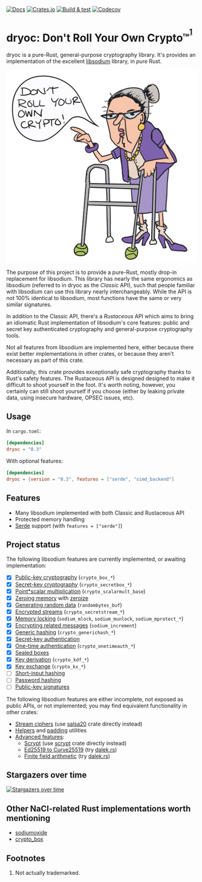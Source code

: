 [![Docs](https://docs.rs/dryoc/badge.svg)](https://docs.rs/dryoc) [![Crates.io](https://img.shields.io/crates/v/dryoc)](https://crates.io/crates/dryoc) [![Build & test](https://github.com/brndnmtthws/dryoc/actions/workflows/build-and-test.yml/badge.svg)](https://github.com/brndnmtthws/dryoc/actions/workflows/build-and-test.yml) [![Codecov](https://img.shields.io/codecov/c/github/brndnmtthws/dryoc)](https://app.codecov.io/gh/brndnmtthws/dryoc/)

# dryoc: Don't Roll Your Own Crypto™<sup><sup>[1](#footnotes)</sup></sup>

dryoc is a pure-Rust, general-purpose cryptography library. It's provides an
implementation of the excellent
[libsodium](https://github.com/jedisct1/libsodium) library, in _pure_ Rust.

![Granny says no](dryoc.png)

The purpose of this project is to provide a pure-Rust, mostly drop-in
replacement for libsodium. This library has nearly the same ergonomics as
libsodium (referred to in dryoc as the _Classic_ API), such that people
familiar with libsodium can use this library nearly interchangeably. While
the API is not 100% identical to libsodium, most functions have the same or
very similar signatures.

In addition to the Classic API, there's a _Rustaceous_ API which aims to bring
an idiomatic Rust implementation of libsodium's core features: public and
secret key authenticated cryptography and general-purpose cryptography tools.

Not all features from libsodium are implemented here, either because there
exist better implementations in other crates, or because they aren't
necessary as part of this crate.

Additionally, this crate provides exceptionally safe cryptography thanks to
Rust's safety features. The Rustaceous API is designed designed to make it
difficult to shoot yourself in the foot. It's worth noting, however, you
certainly can still shoot yourself if you choose (either by leaking private
data, using insecure hardware, OPSEC issues, etc).

## Usage

In `cargo.toml`:

```toml
[dependencies]
dryoc = "0.3"
```

With optional features:

```toml
[dependencies]
dryoc = {version = "0.3", features = ["serde", "simd_backend"]
```

## Features

* Many libsodium implemented with both Classic and Rustaceous API
* Protected memory handling
* [Serde](https://serde.rs/) support (with `features = ["serde"]`)

## Project status

The following libsodium features are currently implemented, or awaiting
implementation:

* [x] [Public-key cryptography](https://doc.libsodium.org/public-key_cryptography) (`crypto_box_*`)
* [x] [Secret-key cryptography](https://doc.libsodium.org/secret-key_cryptography) (`crypto_secretbox_*`)
* [x] [Point*scalar multiplication](https://doc.libsodium.org/advanced/scalar_multiplication) (`crypto_scalarmult_base`)
* [x] [Zeroing memory](https://doc.libsodium.org/memory_management) with [zeroize](https://crates.io/crates/zeroize)
* [x] [Generating random data](https://doc.libsodium.org/generating_random_data) (`randombytes_buf`)
* [x] [Encrypted streams](https://doc.libsodium.org/secret-key_cryptography/secretstream) (`crypto_secretstream_*`)
* [x] [Memory locking](https://doc.libsodium.org/memory_management) (`sodium_mlock`, `sodium_munlock`, `sodium_mprotect_*`)
* [x] [Encrypting related messages](https://doc.libsodium.org/secret-key_cryptography/encrypted-messages) (`sodium_increment`)
* [x] [Generic hashing](https://doc.libsodium.org/hashing/generic_hashing) (`crypto_generichash_*`)
* [x] [Secret-key authentication](https://doc.libsodium.org/secret-key_cryptography/secret-key_authentication)
* [x] [One-time authentication](https://doc.libsodium.org/advanced/poly1305) (`crypto_onetimeauth_*`)
* [x] [Sealed boxes](https://doc.libsodium.org/public-key_cryptography/sealed_boxes)
* [x] [Key derivation](https://doc.libsodium.org/key_derivation) (`crypto_kdf_*`)
* [x] [Key exchange](https://doc.libsodium.org/key_exchange) (`crypto_kx_*`)
* [ ] [Short-input hashing](https://doc.libsodium.org/hashing/short-input_hashing)
* [ ] [Password hashing](https://doc.libsodium.org/password_hashing/default_phf)
* [ ] [Public-key signatures](https://doc.libsodium.org/public-key_cryptography/public-key_signatures)

The following libsodium features are either incomplete, not exposed as public
APIs, or not implemented; you may find equivalent functionality in other
crates:

* [Stream ciphers](https://doc.libsodium.org/advanced/stream_ciphers) (use [salsa20](https://crates.io/crates/salsa20) crate directly instead)
* [Helpers](https://doc.libsodium.org/helpers) and [padding](https://doc.libsodium.org/padding) utilities
* [Advanced features](https://doc.libsodium.org/advanced):
  * [Scrypt](https://doc.libsodium.org/advanced/scrypt) (use [scrypt](https://crates.io/crates/scrypt) crate directly instead)
  * [Ed25519 to Curve25519](https://doc.libsodium.org/advanced/ed25519-curve25519) (try [dalek.rs](https://dalek.rs/))
  * [Finite field arithmetic](https://doc.libsodium.org/advanced/point-arithmetic) (try [dalek.rs](https://dalek.rs/))

## Stargazers over time

[![Stargazers over time](https://starchart.cc/brndnmtthws/dryoc.svg)](https://starchart.cc/brndnmtthws/dryoc)

## Other NaCl-related Rust implementations worth mentioning

* [sodiumoxide](https://crates.io/crates/sodiumoxide)
* [crypto_box](https://crates.io/crates/crypto_box)

## Footnotes

1. Not actually trademarked.
